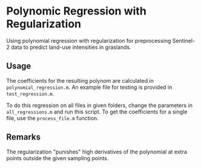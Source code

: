 # Polynomic Regression with Regularization
Using polynomial regression with regularization for preprocessing Sentinel-2 data to predict land-use intensities in graslands.

## Usage
The coefficients for the resulting polynom are calculated in `polynomial_regression.m`.
An example file for testing is provided in `test_regression.m`.

To do this regression on all files in given folders, change the parameters in `all_regressions.m` and run this script.
To get the coefficients for a single file, use the `process_file.m` function.

## Remarks
The regularization "punishes" high derivatives of the polynomial at extra points outside the given sampling points.
